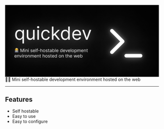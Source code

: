 <img align="center" src="/branding/quickdev.png" width="512">
<span align="center">👩‍💻 Mini self-hostable development environment hosted on the web </span>
<hr>

## Features

- Self hostable
- Easy to use
- Easy to configure
